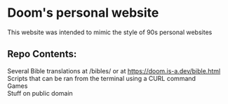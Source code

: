 # Doom's personal website

This website was intended to mimic the style of 90s personal websites

## Repo Contents:
Several Bible translations at /bibles/ or at https://doom.is-a.dev/bible.html \
Scripts that can be ran from the terminal using a CURL command\
Games\
Stuff on public domain



